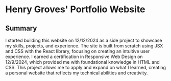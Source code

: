 # Henry Groves' Portfolio Website

## Summary

I started building this website on 12/12/2024 as a side project to showcase my skills, projects, and experience. The site is built from scratch using JSX and CSS with the React library, focusing on creating an intuitive user experience. I earned a certification in Responsive Web Design on 12/9/2024, which provided me with foundational knowledge in HTML and CSS. This project allows me to apply and expand on what I learned, creating a personal website that reflects my technical abilities and creativity.
